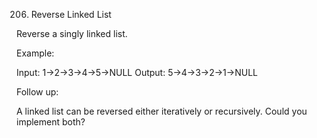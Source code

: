 206. Reverse Linked List

Reverse a singly linked list.

Example:

Input: 1->2->3->4->5->NULL
Output: 5->4->3->2->1->NULL

Follow up:

A linked list can be reversed either iteratively or recursively. Could you implement both?
